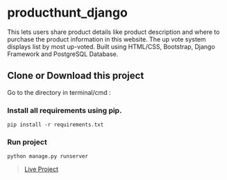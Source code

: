 # producthunt_django
This lets users share product details like product description and where to purchase the product information in this website. The up vote system displays list by most up-voted. Built using HTML/CSS, Bootstrap, Django Framework and PostgreSQL Database.

## Clone or Download this project

Go to the directory in terminal/cmd :

### Install all requirements using pip.

`pip install -r requirements.txt`

### Run project 

`python manage.py runserver`

> <a href="https://hunterspace.herokuapp.com/" title="View Project" alt="Live">Live Project</a>
